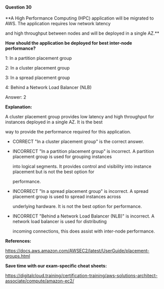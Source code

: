 #### Question  30


**A High Performance Computing (HPC) application will be migrated to AWS. The application requires low network latency

and high throughput between nodes and will be deployed in a single AZ.**


**How should the application be deployed for best inter-node performance?**


1: In a partition placement group


2: In a cluster placement group


3: In a spread placement group


4: Behind a Network Load Balancer (NLB)


Answer: 2


**Explanation:**


A cluster placement group provides low latency and high throughput for instances deployed in a single AZ. It is the best

way to provide the performance required for this application.


- CORRECT "In a cluster placement group" is the correct answer.


- INCORRECT "In a partition placement group" is incorrect. A partition placement group is used for grouping instances

  into logical segments. It provides control and visibility into instance placement but is not the best option for

  performance.


- INCORRECT "In a spread placement group" is incorrect. A spread placement group is used to spread instances across

  underlying hardware. It is not the best option for performance.


- INCORRECT "Behind a Network Load Balancer (NLB)" is incorrect. A network load balancer is used for distributing

  incoming connections, this does assist with inter-node performance.


**References:**


https://docs.aws.amazon.com/AWSEC2/latest/UserGuide/placement-groups.html


**Save time with our exam-specific cheat sheets:**


https://digitalcloud.training/certification-training/aws-solutions-architect-associate/compute/amazon-ec2/

